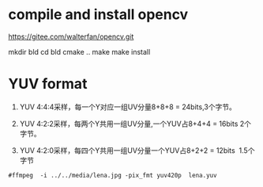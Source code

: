 # compile and install opencv

https://gitee.com/walterfan/opencv.git

mkdir bld
cd bld
cmake ..
make
make install


# YUV format

1. YUV 4:4:4采样，每一个Y对应一组UV分量8+8+8 = 24bits,3个字节。

2. YUV 4:2:2采样，每两个Y共用一组UV分量,一个YUV占8+4+4 = 16bits 2个字节。

3. YUV 4:2:0采样，每四个Y共用一组UV分量一个YUV占8+2+2 = 12bits  1.5个字节

```
#ffmpeg  -i ../../media/lena.jpg -pix_fmt yuv420p  lena.yuv

```